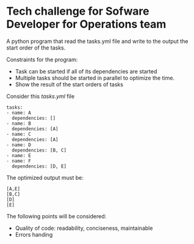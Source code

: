 # Tech challenge for Sofware Developer for Operations team

A python program that read the tasks.yml file and write to the output the start order of the tasks.

Constraints for the program:
- Task can be started if all of its dependencies are started
- Multiple tasks should be started in parallel to optimize the time.
- Show the result of the start orders of tasks

Consider this *tasks.yml* file
```
tasks:
- name: A
  dependencies: []
- name: B
  dependencies: [A]
- name: C
  dependencies: [A]
- name: D
  dependencies: [B, C]
- name: E
- name: F
  dependencies: [D, E]
```

The optimized output must be:
```
[A,E]
[B,C]
[D]
[E]
```

The following points will be considered:
- Quality of code: readability, conciseness, maintainable
- Errors handing
